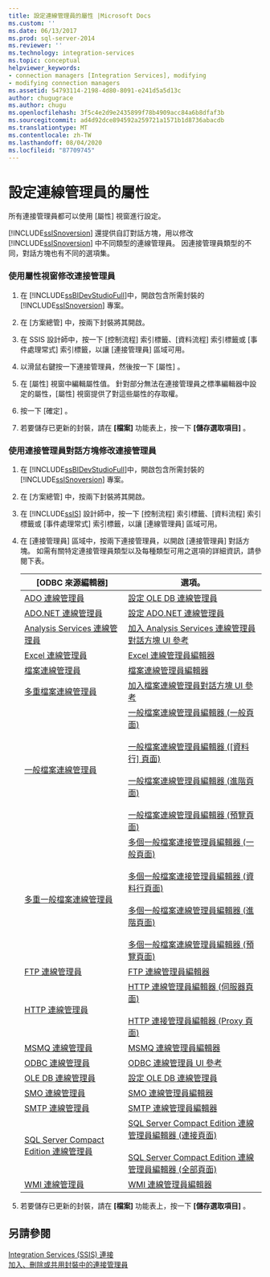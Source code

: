```yaml
---
title: 設定連線管理員的屬性 |Microsoft Docs
ms.custom: ''
ms.date: 06/13/2017
ms.prod: sql-server-2014
ms.reviewer: ''
ms.technology: integration-services
ms.topic: conceptual
helpviewer_keywords:
- connection managers [Integration Services], modifying
- modifying connection managers
ms.assetid: 54793114-2198-4d80-8091-e241d5a5d13c
author: chugugrace
ms.author: chugu
ms.openlocfilehash: 3f5c4e2d9e2435899f78b4909acc84a6b8dfaf3b
ms.sourcegitcommit: ad4d92dce894592a259721a1571b1d8736abacdb
ms.translationtype: MT
ms.contentlocale: zh-TW
ms.lasthandoff: 08/04/2020
ms.locfileid: "87709745"
---
```

# <a name="set-the-properties-of-a-connection-manager"></a>設定連線管理員的屬性
  所有連接管理員都可以使用 [屬性]  視窗進行設定。  
  
 [!INCLUDE[ssISnoversion](../includes/ssisnoversion-md.md)] 還提供自訂對話方塊，用以修改 [!INCLUDE[ssISnoversion](../includes/ssisnoversion-md.md)] 中不同類型的連線管理員。 因連接管理員類型的不同，對話方塊也有不同的選項集。  
  
### <a name="to-modify-a-connection-manager-using-the-properties-window"></a>使用屬性視窗修改連接管理員  
  
1.  在 [!INCLUDE[ssBIDevStudioFull](../includes/ssbidevstudiofull-md.md)]中，開啟包含所需封裝的 [!INCLUDE[ssISnoversion](../includes/ssisnoversion-md.md)] 專案。  
  
2.  在 [方案總管] 中，按兩下封裝將其開啟。  
  
3.  在 SSIS 設計師中，按一下 [控制流程]  索引標籤、[資料流程]  索引標籤或 [事件處理常式]  索引標籤，以讓 [連接管理員]  區域可用。  
  
4.  以滑鼠右鍵按一下連接管理員，然後按一下 [屬性]  。  
  
5.  在 [屬性]  視窗中編輯屬性值。 針對部分無法在連接管理員之標準編輯器中設定的屬性，[屬性]  視窗提供了對這些屬性的存取權。  
  
6.  按一下 [確定]  。  
  
7.  若要儲存已更新的封裝，請在 **[檔案]** 功能表上，按一下 **[儲存選取項目]** 。  
  
### <a name="to-modify-a-connection-manager-using-a-connection-manager-dialog-box"></a>使用連接管理員對話方塊修改連接管理員  
  
1.  在 [!INCLUDE[ssBIDevStudioFull](../includes/ssbidevstudiofull-md.md)]中，開啟包含所需封裝的 [!INCLUDE[ssISnoversion](../includes/ssisnoversion-md.md)] 專案。  
  
2.  在 [方案總管] 中，按兩下封裝將其開啟。  
  
3.  在 [!INCLUDE[ssIS](../includes/ssis-md.md)] 設計師中，按一下 [控制流程]  索引標籤、[資料流程]  索引標籤或 [事件處理常式]  索引標籤，以讓 [連線管理員]  區域可用。  
  
4.  在 [連接管理員]  區域中，按兩下連接管理員，以開啟 [連接管理員]  對話方塊。 如需有關特定連接管理員類型以及每種類型可用之選項的詳細資訊，請參閱下表。  
  
    |[ODBC 來源編輯器]|選項。|  
    |------------------------|-------------|  
    |[ADO 連線管理員](connection-manager/ado-connection-manager.md)|[設定 OLE DB 連線管理員](configure-ole-db-connection-manager.md)|  
    |[ADO.NET 連線管理員](connection-manager/ado-net-connection-manager.md)|[設定 ADO.NET 連線管理員](configure-ado-net-connection-manager.md)|  
    |[Analysis Services 連線管理員](connection-manager/analysis-services-connection-manager.md)|[加入 Analysis Services 連線管理員對話方塊 UI 參考](connection-manager/add-analysis-services-connection-manager-dialog-box-ui-reference.md)|  
    |[Excel 連線管理員](connection-manager/excel-connection-manager.md)|[Excel 連線管理員編輯器](../../2014/integration-services/excel-connection-manager-editor.md)|  
    |[檔案連線管理員](connection-manager/file-connection-manager.md)|[檔案連線管理員編輯器](../../2014/integration-services/file-connection-manager-editor.md)|  
    |[多重檔案連線管理員](connection-manager/multiple-files-connection-manager.md)|[加入檔案連線管理員對話方塊 UI 參考](connection-manager/add-file-connection-manager-dialog-box-ui-reference.md)|  
    |[一般檔案連線管理員](connection-manager/flat-file-connection-manager.md)|[一般檔案連線管理員編輯器 &#40;一般頁面&#41;](general-page-of-integration-services-designers-options.md)<br /><br /> [一般檔案連線管理員編輯器 &#40;[資料行] 頁面&#41;](../../2014/integration-services/flat-file-connection-manager-editor-columns-page.md)<br /><br /> [一般檔案連線管理員編輯器 &#40;進階頁面&#41;](../../2014/integration-services/flat-file-connection-manager-editor-advanced-page.md)<br /><br /> [一般檔案連線管理員編輯器 &#40;預覽頁面&#41;](../../2014/integration-services/flat-file-connection-manager-editor-preview-page.md)|  
    |[多重一般檔案連線管理員](connection-manager/multiple-flat-files-connection-manager.md)|[多個一般檔案連接管理員編輯器 &#40;一般頁面&#41;](../../2014/integration-services/multiple-flat-files-connection-manager-editor-general-page.md)<br /><br /> [多個一般檔案連接管理員編輯器 &#40;資料行頁面&#41;](../../2014/integration-services/multiple-flat-files-connection-manager-editor-columns-page.md)<br /><br /> [多個一般檔案連線管理員編輯器 &#40;進階頁面&#41;](../../2014/integration-services/multiple-flat-files-connection-manager-editor-advanced-page.md)<br /><br /> [多個一般檔案連線管理員編輯器 &#40;預覽頁面&#41;](../../2014/integration-services/multiple-flat-files-connection-manager-editor-preview-page.md)|  
    |[FTP 連線管理員](connection-manager/ftp-connection-manager.md)|[FTP 連線管理員編輯器](../../2014/integration-services/ftp-connection-manager-editor.md)|  
    |[HTTP 連線管理員](connection-manager/http-connection-manager.md)|[HTTP 連線管理員編輯器 &#40;伺服器頁面&#41;](../../2014/integration-services/http-connection-manager-editor-server-page.md)<br /><br /> [HTTP 連接管理員編輯器 &#40;Proxy 頁面&#41;](../../2014/integration-services/http-connection-manager-editor-proxy-page.md)|  
    |[MSMQ 連線管理員](connection-manager/msmq-connection-manager.md)|[MSMQ 連線管理員編輯器](../../2014/integration-services/msmq-connection-manager-editor.md)|  
    |[ODBC 連線管理員](connection-manager/odbc-connection-manager.md)|[ODBC 連線管理員 UI 參考](../../2014/integration-services/odbc-connection-manager-ui-reference.md)|  
    |[OLE DB 連線管理員](connection-manager/ole-db-connection-manager.md)|[設定 OLE DB 連線管理員](configure-ole-db-connection-manager.md)|  
    |[SMO 連線管理員](connection-manager/smo-connection-manager.md)|[SMO 連線管理員編輯器](../../2014/integration-services/smo-connection-manager-editor.md)|  
    |[SMTP 連線管理員](connection-manager/smtp-connection-manager.md)|[SMTP 連線管理員編輯器](../../2014/integration-services/smtp-connection-manager-editor.md)|  
    |[SQL Server Compact Edition 連線管理員](connection-manager/sql-server-compact-edition-connection-manager.md)|[SQL Server Compact Edition 連線管理員編輯器 &#40;連接頁面&#41;](../../2014/integration-services/sql-server-compact-edition-connection-manager-editor-connection-page.md)<br /><br /> [SQL Server Compact Edition 連線管理員編輯器 &#40;全部頁面&#41;](../../2014/integration-services/sql-server-compact-edition-connection-manager-editor-all-page.md)|  
    |[WMI 連線管理員](connection-manager/wmi-connection-manager.md)|[WMI 連線管理員編輯器](../../2014/integration-services/wmi-connection-manager-editor.md)|  
  
5.  若要儲存已更新的封裝，請在 **[檔案]** 功能表上，按一下 **[儲存選取項目]** 。  
  
## <a name="see-also"></a>另請參閱  
 [Integration Services &#40;SSIS&#41; 連接](connection-manager/integration-services-ssis-connections.md)   
 [加入、刪除或共用封裝中的連接管理員](../../2014/integration-services/add-delete-or-share-a-connection-manager-in-a-package.md)  
  
  
